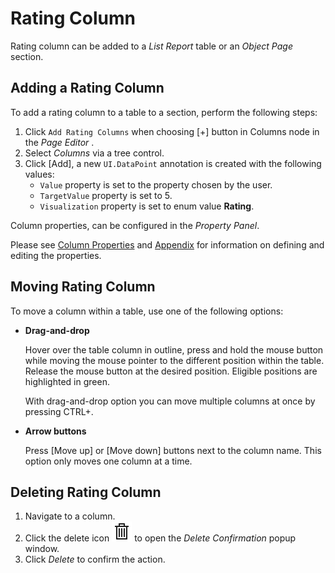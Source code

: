 <!-- loiob2ba7b47f2be4c1cb5fcfaf2df25c19a -->

# Rating Column

Rating column can be added to a *List Report* table or an *Object Page* section.



<a name="loiob2ba7b47f2be4c1cb5fcfaf2df25c19a__section_rnc_z5y_35b"/>

## Adding a Rating Column

To add a rating column to a table to a section, perform the following steps:

1.  Click `Add Rating Columns` when choosing [\+\] button in Columns node in the *Page Editor* .
2.  Select *Columns* via a tree control.
3.  Click [Add\], a new `UI.DataPoint` annotation is created with the following values:
    -   `Value` property is set to the property chosen by the user.
    -   `TargetValue` property is set to 5.
    -   `Visualization` property is set to enum value **Rating**.


Column properties, can be configured in the *Property Panel*.

Please see [Column Properties](table-columns-a80d603.md#loioa80d603f85164482b192eeeb2df535a2__columnproperties) and [Appendix](appendix-457f2e9.md#loio457f2e9699b5437fb09d56311055a4a0) for information on defining and editing the properties.



<a name="loiob2ba7b47f2be4c1cb5fcfaf2df25c19a__section_zpp_qry_35b"/>

## Moving Rating Column

To move a column within a table, use one of the following options:

-   **Drag-and-drop**

    Hover over the table column in outline, press and hold the mouse button while moving the mouse pointer to the different position within the table. Release the mouse button at the desired position. Eligible positions are highlighted in green.

    With drag-and-drop option you can move multiple columns at once by pressing CTRL+.

-   **Arrow buttons**

    Press [Move up\] or [Move down\] buttons next to the column name. This option only moves one column at a time.




<a name="loiob2ba7b47f2be4c1cb5fcfaf2df25c19a__section_mvt_5sy_35b"/>

## Deleting Rating Column

1.  Navigate to a column.
2.  Click the delete icon ![](../Project-Functions/images/Delete_icon_VS_Code_86e90a9.png) to open the *Delete Confirmation* popup window.
3.  Click *Delete* to confirm the action.

